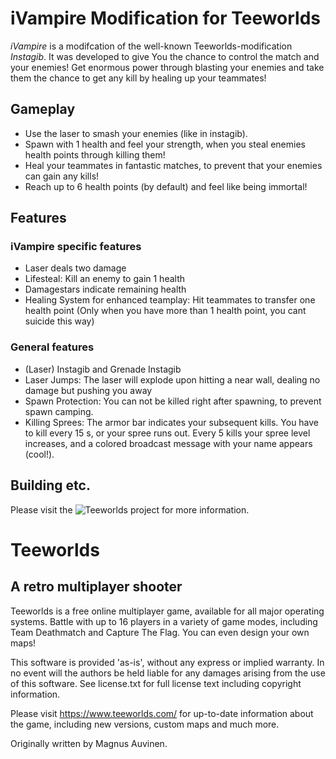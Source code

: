 iVampire Modification for Teeworlds
=========
*iVampire* is a modifcation of the well-known Teeworlds-modification *Instagib*. It was developed to give You the chance to control the match and your enemies! Get enormous power through blasting your enemies and take them the chance to get any kill by healing up your teammates!

Gameplay
---------
* Use the laser to smash your enemies (like in instagib).
* Spawn with 1 health and feel your strength, when you steal enemies health points through killing them!
* Heal your teammates in fantastic matches, to prevent that your enemies can gain any kills!
* Reach up to 6 health points (by default) and feel like being immortal!

Features
---------
### iVampire specific features
* Laser deals two damage
* Lifesteal: Kill an enemy to gain 1 health
* Damagestars indicate remaining health
* Healing System for enhanced teamplay: Hit teammates to transfer one health point
(Only when you have more than 1 health point, you cant suicide this way)

### General features
* (Laser) Instagib and Grenade Instagib
* Laser Jumps: The laser will explode upon hitting a near wall, dealing no damage but pushing you away
* Spawn Protection: You can not be killed right after spawning, to prevent spawn camping.
* Killing Sprees: The armor bar indicates your subsequent kills. You have to kill every 15 s, or your spree runs out. Every 5 kills your spree level increases, and a colored broadcast message with your name appears (cool!).

Building etc.
---------
Please visit the ![Teeworlds project](https://github.com/teeworlds/teeworlds/) for more information.

Teeworlds
=========

A retro multiplayer shooter
---------------------------

Teeworlds is a free online multiplayer game, available for all major
operating systems. Battle with up to 16 players in a variety of game
modes, including Team Deathmatch and Capture The Flag. You can even
design your own maps!

This software is provided 'as-is', without any express or implied
warranty. In no event will the authors be held liable for any damages
arising from the use of this software. See license.txt for full license
text including copyright information.

Please visit https://www.teeworlds.com/ for up-to-date information about
the game, including new versions, custom maps and much more.

Originally written by Magnus Auvinen.
